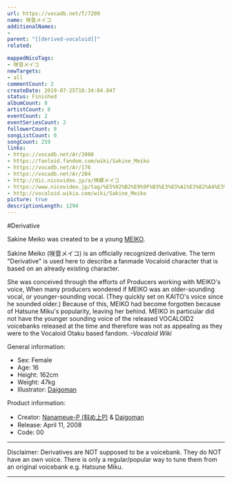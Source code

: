 ```yaml
---
url: https://vocadb.net/T/7209
name: 咲音メイコ
additionalNames: 
- 
parent: "[[derived-vocaloid]]"
related:

mappedNicoTags:
- 咲音メイコ
newTargets:
- all
commentCount: 2
createDate: 2019-07-25T18:34:04.847
status: Finished
albumCount: 8
artistCount: 8
eventCount: 2
eventSeriesCount: 2
followerCount: 8
songListCount: 0
songCount: 259
links: 
- https://vocadb.net/Ar/2080
- https://fanloid.fandom.com/wiki/Sakine_Meiko
- https://vocadb.net/Ar/176
- https://vocadb.net/Ar/204
- http://dic.nicovideo.jp/a/拝郷メイコ
- https://www.nicovideo.jp/tag/%E5%92%B2%E9%9F%B3%E3%83%A1%E3%82%A4%E3%82%B3
- http://vocaloid.wikia.com/wiki/Sakine_Meiko
picture: true
descriptionLength: 1294
---
```


#Derivative

Sakine Meiko was created to be a young [MEIKO](https://vocadb.net/Ar/176).

Sakine Meiko (咲音メイコ) is an officially recognized derivative. The term "Derivative" is used here to describe a fanmade Vocaloid character that is based on an already existing character.

She was conceived through the efforts of Producers working with MEIKO's voice, When many producers wondered if MEIKO was an older-sounding vocal, or younger-sounding vocal. (They quickly set on KAITO's voice since he sounded older.) Because of this, MEIKO had become forgotten because of Hatsune Miku's popularity, leaving her behind. MEIKO in particular did not have the younger sounding voice of the released VOCALOID2 voicebanks released at the time and therefore was not as appealing as they were to the Vocaloid Otaku based fandom.
*-Vocaloid Wiki*

General information:
- Sex: Female
- Age: 16
- Height: 162cm
- Weight: 47kg
- Illustrator: [Daigoman](https://vocadb.net/Ar/2080)

Product information:
- Creator: [Nanameue-P (斜め上P)](https://vocadb.net/Ar/204) & [Daigoman](https://vocadb.net/Ar/2080)
- Release: April 11, 2008
- Code: 00
___
Disclaimer:
Derivatives are NOT supposed to be a voicebank. They do NOT have an own voice. There is only a regular/popular way to tune them from an original voicebank e.g. Hatsune Miku.

---

